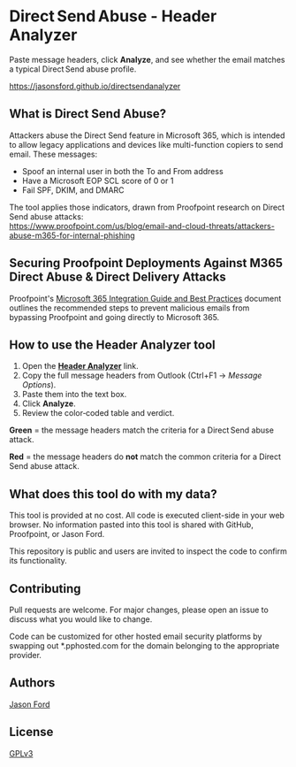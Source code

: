 # Direct Send Abuse - Header Analyzer
Paste message headers, click **Analyze**, and see whether the email matches a typical Direct Send abuse profile.

https://jasonsford.github.io/directsendanalyzer

## What is Direct Send Abuse?
Attackers abuse the Direct Send feature in Microsoft 365, which is intended to allow legacy applications and devices like multi-function copiers to send email. These messages:

* Spoof an internal user in both the To and From address
* Have a Microsoft EOP SCL score of 0 or 1
* Fail SPF, DKIM, and DMARC

The tool applies those indicators, drawn from Proofpoint research on Direct Send abuse attacks:  
<https://www.proofpoint.com/us/blog/email-and-cloud-threats/attackers-abuse-m365-for-internal-phishing>

## Securing Proofpoint Deployments Against M365 Direct Abuse & Direct Delivery Attacks
Proofpoint's [Microsoft 365 Integration Guide and Best Practices](https://proofpoint.my.site.com/community/s/article/Best-Practices-Office-365-Inbound-and-Outbound-Mail-Integration) document outlines the recommended steps to prevent malicious emails from bypassing Proofpoint and going directly to Microsoft 365.

## How to use the Header Analyzer tool
1. Open the [**Header Analyzer**](https://jasonsford.github.io/directsendanalyzer/) link.  
2. Copy the full message headers from Outlook (Ctrl+F1 → *Message Options*).  
3. Paste them into the text box.
4. Click **Analyze**.  
5. Review the color‑coded table and verdict.

**Green** = the message headers match the criteria for a Direct Send abuse attack.

**Red** = the message headers do **not** match the common criteria for a Direct Send abuse attack.

## What does this tool do with my data?
This tool is provided at no cost. All code is executed client-side in your web browser. No information pasted into this tool is shared with GitHub, Proofpoint, or Jason Ford.

This repository is public and users are invited to inspect the code to confirm its functionality.

## Contributing
Pull requests are welcome. For major changes, please open an issue to discuss what you would like to change.

Code can be customized for other hosted email security platforms by swapping out *.pphosted.com for the domain belonging to the appropriate provider.

## Authors
[Jason Ford](http://jasonsford.com)

## License
[GPLv3](https://choosealicense.com/licenses/gpl-3.0/)
